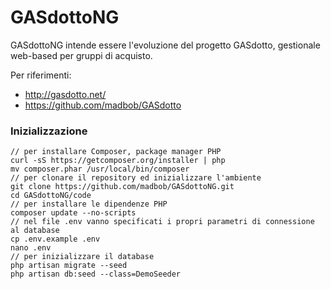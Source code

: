 # GASdottoNG

GASdottoNG intende essere l'evoluzione del progetto GASdotto, gestionale web-based per gruppi di acquisto.

Per riferimenti:

* http://gasdotto.net/
* https://github.com/madbob/GASdotto

### Inizializzazione

    // per installare Composer, package manager PHP
    curl -sS https://getcomposer.org/installer | php
    mv composer.phar /usr/local/bin/composer
    // per clonare il repository ed inizializzare l'ambiente
    git clone https://github.com/madbob/GASdottoNG.git
    cd GASdottoNG/code
    // per installare le dipendenze PHP
    composer update --no-scripts
    // nel file .env vanno specificati i propri parametri di connessione al database
    cp .env.example .env
    nano .env
    // per inizializzare il database
    php artisan migrate --seed
    php artisan db:seed --class=DemoSeeder
